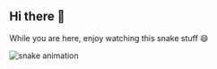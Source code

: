 ## Hi there 👋


While you are here, enjoy watching this snake stuff 😄
<br clear="both">

<img src="https://raw.githubusercontent.com/leaked/leaked/output/snake.svg" alt="snake animation" />
